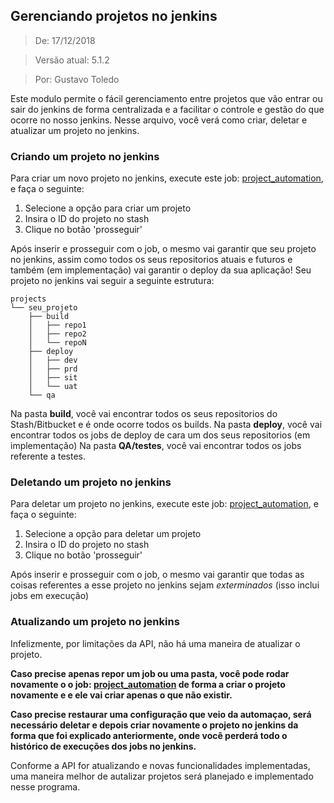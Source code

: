 Gerenciando projetos no jenkins
---
> De: 17/12/2018

> Versão atual: 5.1.2

> Por: Gustavo Toledo

Este modulo permite o fácil gerenciamento entre projetos que vão entrar ou sair do jenkins de forma centralizada e a 
facilitar o controle e gestão do que ocorre no nosso jenkins.
Nesse arquivo, você verá como criar, deletar e atualizar um projeto no jenkins. 

### Criando um projeto no jenkins
Para criar um novo projeto no jenkins, execute este job: [project_automation](https://jenkins-central.pontoslivelo.com.br/blue/organizations/jenkins/automations%2Fproject_automation/activity), e faça o seguinte:
1) Selecione a opção para criar um projeto
2) Insira o ID do projeto no stash
3) Clique no botão 'prosseguir'

Após inserir e prosseguir com o job, o mesmo vai garantir que seu projeto no jenkins, assim como todos os seus 
repositorios atuais e futuros e também (em implementação) vai garantir o deploy da sua aplicação!
Seu projeto no jenkins vai seguir a seguinte estrutura:

```
projects
└── seu_projeto
    ├── build
    │   ├── repo1
    │   ├── repo2
    │   └── repoN
    ├── deploy
    │   ├── dev
    │   ├── prd
    │   ├── sit
    │   └── uat
    └── qa
``` 

Na pasta **build**, você vai encontrar todos os seus repositorios do Stash/Bitbucket e é onde ocorre
todos os builds.
Na pasta **deploy**, você vai encontrar todos os jobs de deploy de cara um dos seus repositorios (em implementação)
Na pasta **QA/testes**, você vai encontrar todos os jobs referente a testes.   

### Deletando um projeto no jenkins
Para deletar um projeto no jenkins, execute este job: [project_automation](https://jenkins-central.pontoslivelo.com.br/blue/organizations/jenkins/automations%2Fproject_automation/activity), e faça o seguinte:
1) Selecione a opção para deletar um projeto
2) Insira o ID do projeto no stash
3) Clique no botão 'prosseguir'

Após inserir e prosseguir com o job, o mesmo vai garantir que todas as coisas referentes a esse projeto
no jenkins sejam *exterminados* (isso inclui jobs em execução)
  

### Atualizando um projeto no jenkins  
Infelizmente, por limitações da API, não há uma maneira de atualizar o projeto. 

**Caso precise apenas repor um job ou uma pasta, você pode rodar novamente o o job: [project_automation](https://jenkins-central.pontoslivelo.com.br/blue/organizations/jenkins/automations%2Fproject_automation/activity) de forma a criar o 
projeto novamente e e ele vai criar apenas o que não existir.**  

**Caso precise restaurar uma configuração que veio da automaçao, será necessário deletar e depois criar novamente o projeto 
no jenkins da forma que foi explicado anteriormente, onde você perderá todo o histórico de execuções dos jobs no jenkins.**  

Conforme a API for atualizando e novas funcionalidades implementadas, uma maneira melhor de autalizar projetos será 
planejado e implementado nesse programa. 

